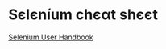 # Sєlєníum chєαt shєєt
<a href="https://intellipaat.com/blog/tutorial/selenium-tutorial/selenium-cheat-sheet/?utm_source=linkedin&utm_medium=organic&utm_campaign=posting" target="_blank" width="40" height="26"> Selenium User Handbook </a>
